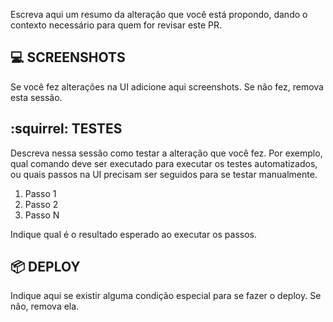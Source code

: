 Escreva aqui um resumo da alteração que você está propondo, dando o contexto necessário para quem for revisar este PR.

## :computer: SCREENSHOTS

Se você fez alterações na UI adicione aqui screenshots. Se não fez, remova esta sessão.

## :squirrel: TESTES

Descreva nessa sessão como testar a alteração que você fez. Por exemplo, qual comando deve ser executado para executar os testes automatizados, ou quais passos na UI precisam ser seguidos para se testar manualmente.

1. Passo 1
2. Passo 2
3. Passo N

Indique qual é o resultado esperado ao executar os passos.

## :package: DEPLOY

Indique aqui se existir alguma condição especial para se fazer o deploy. Se não, remova ela.
